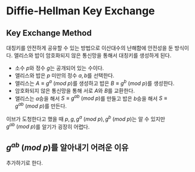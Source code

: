 # Diffie-Hellman Key Exchange

## Key Exchange Method

대칭키를 안전하게 공유할 수 있는 방법으로 이산대수의 난해함에 안전성을 둔 방식이다. 앨리스와 밥이 암호화되지 않은 통신망을 통해서 대칭키를 생성하게 된다.

* 소수 $p$와 정수 $g$는 공개되어 있는 수이다.
* 앨리스와 밥은 $p$ 미만의 정수 $a,b$를 선택한다.
* 앨리스는 $A\equiv g^a\ (mod\ p)$를 생성하고 밥은 $B\equiv g^b\ (mod\ p)$를 생성한다.
* 암호화되지 않은 통신망을 통해 서로 $A$와 $B$를 교환한다.
* 앨리스는 $a$승을 해서 $S\equiv g^{ab}\ (mod\ p)$를 만들고 밥은 $b$승을 해서 $S\equiv g^{ab}\ (mod\ p)$를 만든다.

이브가 도청한다고 했을 때 $p,g,g^a\ (mod\ p),g^b\ (mod\ p)$는 알 수 있지만 $g^{ab}\ (mod\ p)$를 알기가 굉장히 어렵다.



## $g^{ab}\ (mod\ p)$를 알아내기 어려운 이유

추가하기로 한다.